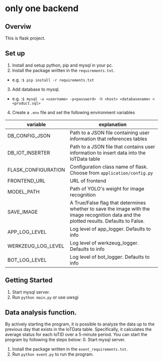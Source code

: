 # only one backend
## Overviw
This is flask project.

## Set up
1. Install and setup python, pip and mysql in your pc.
2. Install the package written in the `requirements.txt`.
  - e.g. :`$ pip install -r requirements.txt`
3. Add database to mysql.
  - e.g. :`$ mysql -u <username> -p<password> -h <host> <databasename> < <product.sql>`
4. Create a `.env` file and set the following environment variables

| variable | explanation |
| --- | --- |
| DB\_CONFIG\_JSON | Path to a JSON file containing user information that references tables |
| DB\_IOT\_INSERTER | Path to a JSON file that contains user information to insert data into the IoTData table |
| FLASK\_CONFIGURATION | Configuration class name of flask. Choose from `application/config.py` |
| FRONTEND\_URL | URL of frontend |
| MODEL\_PATH | Path of YOLO's weight for image recognition |
| SAVE\_IMAGE | A True/False flag that determines whether to save the image with the image recognition data and the plotted results. Defaults to False. |
| APP\_LOG\_LEVEL | Log level of app\_logger. Defaults to info |
| WERKZEUG\_LOG\_LEVEL | Log level of werkzeug\_logger. Defaults to info |
| BOT\_LOG\_LEVEL | Log level of bot\_logger. Defaults to info |

## Getting Started
1. Start mysql server.
2. Run `python main.py` or use uwsgi

## Data analysis function.
  By actively starting the program, it is possible to analyze the data up to the previous day that exists in the IoTData table. Specifically, it calculates the average status for each IoTID over a 5-minute period.
You can start the program by following the steps below:
0. Start mysql server.
1. Install the package written in the `event_requirements.txt`.
2. Run `python event.py` to run the program.

